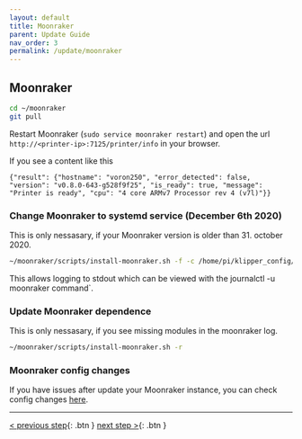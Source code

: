 ```yaml
---
layout: default
title: Moonraker
parent: Update Guide
nav_order: 3
permalink: /update/moonraker
---
```


## Moonraker
```bash
cd ~/moonraker
git pull
```

Restart Moonraker (`sudo service moonraker restart`) and open the url `http://<printer-ip>:7125/printer/info` in your browser.

If you see a content like this
```
{"result": {"hostname": "voron250", "error_detected": false, "version": "v0.8.0-643-g528f9f25", "is_ready": true, "message": "Printer is ready", "cpu": "4 core ARMv7 Processor rev 4 (v7l)"}}
```

### Change Moonraker to systemd service (December 6th 2020)
This is only nessasary, if your Moonraker version is older than 31. october 2020.
```bash
~/moonraker/scripts/install-moonraker.sh -f -c /home/pi/klipper_config/moonraker.conf
```
This allows logging to stdout which can be viewed with the journalctl -u moonraker command`.

### Update Moonraker dependence
This is only nessasary, if you see missing modules in the moonraker log.
```bash
~/moonraker/scripts/install-moonraker.sh -r
```

### Moonraker config changes
If you have issues after update your Moonraker instance, you can check config changes [here](https://github.com/Arksine/moonraker/blob/master/docs/user_changes.md).

---
[< previous step](klipper.md){: .btn }  [next step >](mainsail.md){: .btn }
